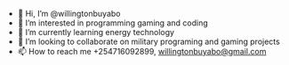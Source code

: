 - 👋 Hi, I’m @willingtonbuyabo
- 👀 I’m interested in programming gaming and coding
- 🌱 I’m currently learning energy technology
- 💞️ I’m looking to collaborate on military programing and gaming projects
- 📫 How to reach me +254716092899, willingtonbuyabo@gmail.com

<!---
willingtonbuyabo/willingtonbuyabo is a ✨ special ✨ repository because its `README.md` (this file) appears on your GitHub profile.
You can click the Preview link to take a look at your changes.
--->
